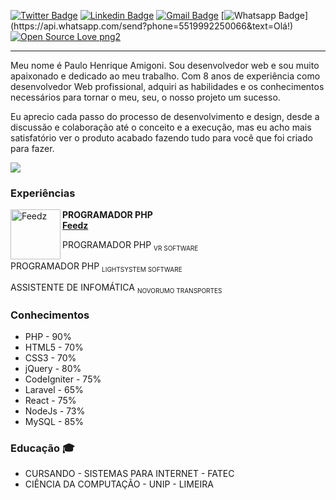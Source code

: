 

<p align="center">
   
[![Twitter Badge](https://img.shields.io/badge/-@pauloamigoni-1ca0f1?style=flat-square&labelColor=1ca0f1&logo=twitter&logoColor=white&link=https://twitter.com/pauloamigoni)](https://twitter.com/pauloamigoni) [![Linkedin Badge](https://img.shields.io/badge/-PauloAmigoni-blue?style=flat-square&logo=Linkedin&logoColor=white&link=https://www.linkedin.com/in/paulo-henrique-amigoni-a7076732/)](https://www.linkedin.com/in/paulo-henrique-amigoni-a7076732/) [![Gmail Badge](https://img.shields.io/badge/-paulo.amigoni@gmail.com-c14438?style=flat-square&logo=Gmail&logoColor=white&link=mailto:paulo.amigoni@gmail.com)](mailto:paulo.amigoni@gmail.com) [![Whatsapp Badge](https://img.shields.io/badge/-Whatsapp-4CA143?style=flat-square&labelColor=4CA143&logo=whatsapp&logoColor=white&link=https://api.whatsapp.com/send?phone=5519992250066&text=Olá!)](https://api.whatsapp.com/send?phone=5519992250066&text=Olá!)  [![Open Source Love png2](https://badges.frapsoft.com/os/v2/open-source.png?v=103)](https://github.com/ellerbrock/open-source-badges/)

</p>

<p align="center">
   <hr/>
</p>



Meu nome é Paulo Henrique Amigoni. Sou desenvolvedor web e sou muito apaixonado e dedicado ao meu trabalho. Com 8 anos de experiência como desenvolvedor Web profissional, adquiri as habilidades e os conhecimentos necessários para tornar o meu, seu, o nosso projeto um sucesso.

Eu aprecio cada passo do processo de desenvolvimento e design, desde a discussão e colaboração até o conceito e a execução, mas eu acho mais satisfatório ver o produto acabado fazendo tudo para você que foi criado para fazer.

<p align="left">
   <img src="http://img.shields.io/static/v1?label=WEB&message=DEVELOPER&color=RED&style=for-the-badge"/>
</p>


### Experiências
[<img align="left" height="auto" width="80px" alt="Feedz" src="https://www.feedz.com.br/assets/img/growth/totvs.webp"/>](https://feedz.com.br/)

**PROGRAMADOR PHP** \
[**Feedz**](https://feedz.com.br/) 
<br />

PROGRAMADOR PHP
<sub><font size="1">VR SOFTWARE</font></sub>

PROGRAMADOR PHP
<sub><font size="1">LIGHTSYSTEM SOFTWARE</font></sub>

ASSISTENTE DE INFOMÁTICA
<sub><font size="1">NOVORUMO TRANSPORTES</font></sub>



### Conhecimentos
- PHP - 90%
- HTML5 - 70%
- CSS3 - 70%
- jQuery - 80%
- CodeIgniter - 75%
- Laravel - 65%
- React - 75%
- NodeJs - 73% 
- MySQL - 85%

### Educação  :mortar_board:
- CURSANDO - SISTEMAS PARA INTERNET - FATEC 
- CIÊNCIA DA COMPUTAÇÃO - UNIP - LIMEIRA







